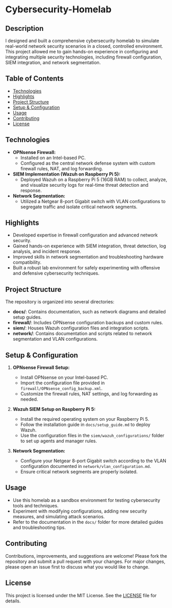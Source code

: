 # Cybersecurity-Homelab

## Description
I designed and built a comprehensive cybersecurity homelab to simulate real-world network security scenarios in a closed, controlled environment. This project allowed me to gain hands-on experience in configuring and integrating multiple security technologies, including firewall configuration, SIEM integration, and network segmentation.

## Table of Contents
- [Technologies](#technologies)
- [Highlights](#highlights)
- [Project Structure](#project-structure)
- [Setup & Configuration](#setup--configuration)
- [Usage](#usage)
- [Contributing](#contributing)
- [License](#license)

## Technologies
- **OPNsense Firewall:**  
  - Installed on an Intel-based PC.  
  - Configured as the central network defense system with custom firewall rules, NAT, and log forwarding.
- **SIEM Implementation (Wazuh on Raspberry Pi 5):**  
  - Deployed Wazuh on a Raspberry Pi 5 (16GB RAM) to collect, analyze, and visualize security logs for real-time threat detection and response.
- **Network Segmentation:**  
  - Utilized a Netgear 8-port Gigabit switch with VLAN configurations to segregate traffic and isolate critical network segments.

## Highlights
- Developed expertise in firewall configuration and advanced network security.
- Gained hands-on experience with SIEM integration, threat detection, log analysis, and incident response.
- Improved skills in network segmentation and troubleshooting hardware compatibility.
- Built a robust lab environment for safely experimenting with offensive and defensive cybersecurity techniques.

## Project Structure
The repository is organized into several directories:
- **docs/**: Contains documentation, such as network diagrams and detailed setup guides.
- **firewall/**: Includes OPNsense configuration backups and custom rules.
- **siem/**: Houses Wazuh configuration files and integration scripts.
- **network/**: Contains documentation and scripts related to network segmentation and VLAN configurations.

## Setup & Configuration
1. **OPNsense Firewall Setup:**
   - Install OPNsense on your Intel-based PC.
   - Import the configuration file provided in `firewall/OPNsense_config_backup.xml`.
   - Customize the firewall rules, NAT settings, and log forwarding as needed.

2. **Wazuh SIEM Setup on Raspberry Pi 5:**
   - Install the required operating system on your Raspberry Pi 5.
   - Follow the installation guide in `docs/setup_guide.md` to deploy Wazuh.
   - Use the configuration files in the `siem/wazuh_configurations/` folder to set up agents and manager rules.

3. **Network Segmentation:**
   - Configure your Netgear 8-port Gigabit switch according to the VLAN configuration documented in `network/vlan_configuration.md`.
   - Ensure critical network segments are properly isolated.

## Usage
- Use this homelab as a sandbox environment for testing cybersecurity tools and techniques.
- Experiment with modifying configurations, adding new security measures, and simulating attack scenarios.
- Refer to the documentation in the `docs/` folder for more detailed guides and troubleshooting tips.

## Contributing
Contributions, improvements, and suggestions are welcome! Please fork the repository and submit a pull request with your changes. For major changes, please open an issue first to discuss what you would like to change.

## License
This project is licensed under the MIT License. See the [LICENSE](LICENSE) file for details.
